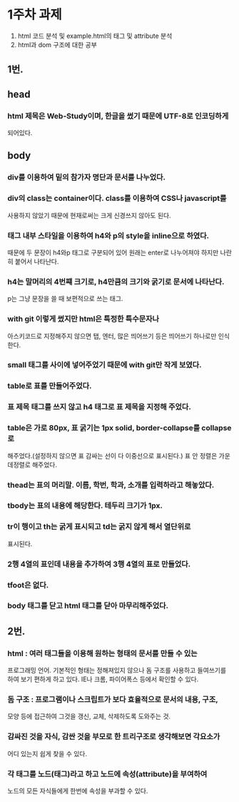 1주차 과제
================

1. html 코드 분석 및 example.html의 태그 및 attribute 분석
2. html과 dom 구조에 대한 공부

## 1번.

## head
### html 제목은 Web-Study이며, 한글을 썼기 때문에 UTF-8로 인코딩하게 
되어있다.


## body
### div를 이용하여 밑의 참가자 명단과 문서를 나누었다.
### div의 class는 container이다. class를 이용하여 CSS나 javascript를 
사용하지 않았기 때문에 현재로써는 크게 신경쓰지 않아도 된다.
### 태그 내부 스타일을 이용하여 h4와 p의 style을 inline으로 하였다. 
때문에 두 문장이 h4와p 태그로 구분되어 있어 원래는 enter로 나누어져야 
하지만 나란히 붙어서 나타난다.
### h4는 말머리의 4번쨰 크기로, h4만큼의 크기와 굵기로 문서에 나타난다. 
p는 그냥 문장을 쓸 때 보편적으로 쓰는 태그.
### with		git 이렇게 썼지만 html은 특정한 특수문자나 
아스키코드로 지정해주지 않으면 탭, 엔터, 많은 띄어쓰기 등은 띄어쓰기 
하나로만 인식한다.
### small 태그를 사이에 넣어주었기 때문에 with git만 작게 보였다.

### table로 표를 만들어주었다.
### 표 제목 태그를 쓰지 않고 h4 태그로 표 제목을 지정해 주었다.
### table은 가로 80px, 표 굵기는 1px solid, border-collapse를 collapse로 
해주었다.(설정하지 않으면 표 감싸는 선이 다 이중선으로 표시된다.) 표 안 
정렬은 가운데정렬로 해주었다.
### thead는 표의 머리말. 이름, 학번, 학과, 소개를 입력하라고 해놓았다.
### tbody는 표의 내용에 해당한다. 테두리 크기가 1px.
### tr이 행이고 th는 굵게 표시되고 td는 굵지 않게 해서 열단위로 
표시된다.
### 2행 4열의 표인데 내용을 추가하여 3행 4열의 표로 만들었다.
### tfoot은 없다.
### body 태그를 닫고 html 태그를 닫아 마무리해주었다.


## 2번.

### html : 여러 태그들을 이용해 원하는 형태의 문서를 만들 수 있는 
프로그래밍 언어. 기본적인 형태는 정해져있지 않으나 돔 구조를 사용하고 
들여쓰기를 하여 보기 편하게 하고 있다. IE나 크롬, 파이어폭스 등에서 
확인할 수 있다.

### 돔 구조 : 프로그램이나 스크립트가 보다 효율적으로 문서의 내용, 구조, 
모양 등에 접근하여 그것을 갱신, 교체, 삭제하도록 도와주는 것.
### 감싸진 것을 자식, 감싼 것을 부모로 한 트리구조로 생각해보면 각요소가 
어디 있는지 쉽게 찾을 수 있다.
### 각 태그를 노드(태그)라고 하고 노드에 속성(attribute)을 부여하여 
노드의 모든 자식들에게 한번에 속성을 부과할 수 있다.


